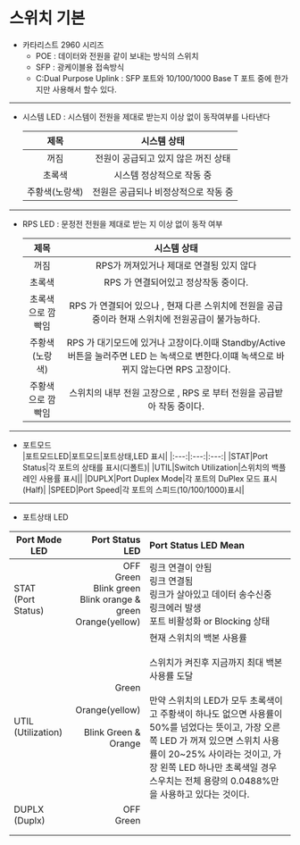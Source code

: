 # 스위치 기본
- 카타리스트 2960 시리즈
  - POE : 데이터와 전원을 같이 보내는 방식의 스위치
  - SFP : 광케이블용 접속방식
  - C:Dual Purpose Uplink : SFP 포트와 10/100/1000 Base T 포트 중에 한가지만 사용해서 할수 있다.

---

  - 시스템 LED : 시스템이 전원을 제대로 받는지 이상 없이 동작여부를 나타낸다
  
    |제목|시스템 상태|
    |:---:|:---:|
    |꺼짐|전원이 공급되고 있지 않은 꺼진 상태|
    |초록색|시스템 정상적으로 작동 중|
    |주황색(노랑색)|전원은 공급되나 비정상적으로 작동 중|
  - --
  - RPS LED : 문정전 전원을 제대로 받는 지 이상 없이 동작 여부 
  
    |제목|시스템 상태|
    |:---:|:---:|
    |꺼짐|RPS가 꺼져있거나 제대로 연결됭 있지 않다|
    |초록색|RPS 가 연결되어있고 정상작동 중이다.|
    |초록색으로 깜빡임|RPS 가 연결되어 있으나 , 현재  다른 스위치에 전원을 공급중이라 현재 스위치에 전원공급이 불가능하다.|
    |주황색(노랑색)|RPS 가 대기모드에 있거나 고장이다.이때 Standby/Active 버튼을 눌러주면 LED 는 녹색으로 변한다.이떄 녹색으로 바뀌지 않는다면 RPS 고장이다.|
    |주황색으로 깜빡임|스위치의 내부 전원 고장으로 , RPS 로 부터 전원을 공급받아 작동 중이다.|

  - --

  - 포트모드    
    |포트모드LED|포트모드|포트상태,LED 표시|
    |:---:|:---:|:---:|
    |STAT|Port Status|각 포트의 상태를 표시(디폴트)|
    |UTIL|Switch  Utilization|스위치의 백플레인 사용률 표시||
    |DUPLX|Port Duplex Mode|각 포트의 DuPlex 모드 표시(Half)|
    |SPEED|Port Speed|각 포트의 스피드(10/100/1000)표시|
---
  - 포트상태 LED

| Port Mode LED | Port Status LED | Port Status LED Mean |
|---|---:|:---|
| <br>STAT<br>(Port Status) | OFF<br>Green<br>Blink green<br>Blink orange & green<br>Orange(yellow) | 링크 연결이 안됨<br>링크 연결됨 <br>링크가 살아있고 데이터 송수신중<br>링크에러 발생<br>포트 비활성화 or Blocking 상태 |
| <br><br>UTIL<br>(Utilization) | Green<br><br>Orange(yellow)<br><br>Blink Green & Orange | 현재 스위치의 백본 사용률<br><br>스위치가 켜진후 지금까지 최대 백본 사용률 도달<br><br>만약 스위치의 LED가 모두 초록색이고 주황색이 하나도 없으면 사용률이 50%를 넘었다는 뜻이고, 가장 오른쪽 LED 가 꺼져 있으면 스위치 사용률이 20~25% 사이라는 것이고, 가장 왼쪽 LED 하나만 초록색일 경우 스우치는 전체 용량의 0.0488%만을 사용하고 있다는 것이다. |
| DUPLX<br>(Duplx) | OFF<br>Green |  |
|  |  |  |
|  |  |  |